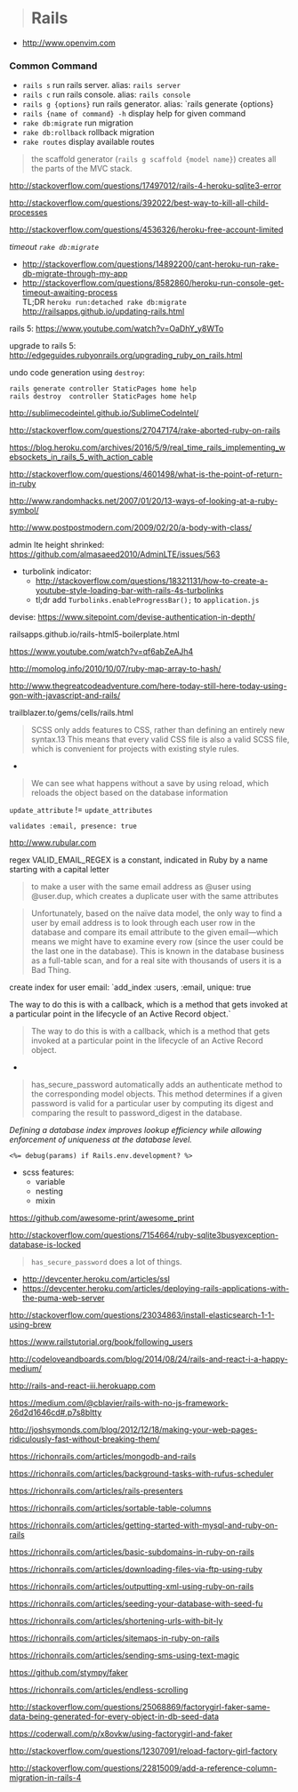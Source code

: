 > # Rails
- http://www.openvim.com

### Common Command
- `rails s` run rails server. alias: `rails server`
- `rails c` run rails console. alias: `rails console`
- `rails g {options}` run rails generator. alias: `rails generate {options}
- `rails {name of command} -h` display help for given command
- `rake db:migrate` run migration
- `rake db:rollback` rollback migration
- `rake routes` display available routes


>the scaffold generator (`rails g scaffold {model name}`) creates all the parts of the MVC stack.

http://stackoverflow.com/questions/17497012/rails-4-heroku-sqlite3-error

http://stackoverflow.com/questions/392022/best-way-to-kill-all-child-processes

http://stackoverflow.com/questions/4536326/heroku-free-account-limited

_timeout `rake db:migrate`_
- http://stackoverflow.com/questions/14892200/cant-heroku-run-rake-db-migrate-through-my-app  
- http://stackoverflow.com/questions/8582860/heroku-run-console-get-timeout-awaiting-process  
TL;DR `heroku run:detached rake db:migrate
`
http://railsapps.github.io/updating-rails.html

rails 5: https://www.youtube.com/watch?v=OaDhY_y8WTo

upgrade to rails 5: http://edgeguides.rubyonrails.org/upgrading_ruby_on_rails.html

undo code generation using `destroy`:
```
rails generate controller StaticPages home help
rails destroy  controller StaticPages home help
```

http://sublimecodeintel.github.io/SublimeCodeIntel/

http://stackoverflow.com/questions/27047174/rake-aborted-ruby-on-rails

https://blog.heroku.com/archives/2016/5/9/real_time_rails_implementing_websockets_in_rails_5_with_action_cable

http://stackoverflow.com/questions/4601498/what-is-the-point-of-return-in-ruby

http://www.randomhacks.net/2007/01/20/13-ways-of-looking-at-a-ruby-symbol/

http://www.postpostmodern.com/2009/02/20/a-body-with-class/

admin lte height shrinked: https://github.com/almasaeed2010/AdminLTE/issues/563

- turbolink indicator:
  -  http://stackoverflow.com/questions/18321131/how-to-create-a-youtube-style-loading-bar-with-rails-4s-turbolinks
  -  tl;dr add `Turbolinks.enableProgressBar();` to `application.js`

devise:
https://www.sitepoint.com/devise-authentication-in-depth/

railsapps.github.io/rails-html5-boilerplate.html

https://www.youtube.com/watch?v=qf6abZeAJh4

http://momolog.info/2010/10/07/ruby-map-array-to-hash/

http://www.thegreatcodeadventure.com/here-today-still-here-today-using-gon-with-javascript-and-rails/

trailblazer.to/gems/cells/rails.html

> SCSS only adds features to CSS, rather than defining an entirely new syntax.13 This means that every valid CSS file is also a valid SCSS file, which is convenient for projects with existing style rules.

-

> We can see what happens without a save by using reload, which reloads the object based on the database information

`update_attribute` != `update_attributes`

`validates :email, presence: true`

http://www.rubular.com

regex VALID_EMAIL_REGEX is a constant, indicated in Ruby by a name starting with a capital letter

> to make a user with the same email address as @user using @user.dup, which creates a duplicate user with the same attributes

>  Unfortunately, based on the naïve data model, the only way to find a user by email address is to look through each user row in the database and compare its email attribute to the given email—which means we might have to examine every row (since the user could be the last one in the database). This is known in the database business as a full-table scan, and for a real site with thousands of users it is a Bad Thing.

create index for user email: `add_index :users, :email, unique: true

The way to do this is with a callback, which is a method that gets invoked at a particular point in the lifecycle of an Active Record object.`

> The way to do this is with a callback, which is a method that gets invoked at a particular point in the lifecycle of an Active Record object.

-

> has_secure_password automatically adds an authenticate method to the corresponding model objects. This method determines if a given password is valid for a particular user by computing its digest and comparing the result to password_digest in the database.

*Defining a database index improves lookup efficiency while allowing enforcement of uniqueness at the database level.*

`<%= debug(params) if Rails.env.development? %>`

- scss features:
  - variable
  - nesting
  - mixin

https://github.com/awesome-print/awesome_print

http://stackoverflow.com/questions/7154664/ruby-sqlite3busyexception-database-is-locked

> `has_secure_password` does a lot of things.

- http://devcenter.heroku.com/articles/ssl
- https://devcenter.heroku.com/articles/deploying-rails-applications-with-the-puma-web-server

http://stackoverflow.com/questions/23034863/install-elasticsearch-1-1-using-brew

https://www.railstutorial.org/book/following_users

http://codeloveandboards.com/blog/2014/08/24/rails-and-react-i-a-happy-medium/

http://rails-and-react-iii.herokuapp.com

https://medium.com/@cblavier/rails-with-no-js-framework-26d2d1646cd#.p7s8bltty

http://joshsymonds.com/blog/2012/12/18/making-your-web-pages-ridiculously-fast-without-breaking-them/

https://richonrails.com/articles/mongodb-and-rails

https://richonrails.com/articles/background-tasks-with-rufus-scheduler

https://richonrails.com/articles/rails-presenters

https://richonrails.com/articles/sortable-table-columns

https://richonrails.com/articles/getting-started-with-mysql-and-ruby-on-rails

https://richonrails.com/articles/basic-subdomains-in-ruby-on-rails

https://richonrails.com/articles/downloading-files-via-ftp-using-ruby

https://richonrails.com/articles/outputting-xml-using-ruby-on-rails

https://richonrails.com/articles/seeding-your-database-with-seed-fu

https://richonrails.com/articles/shortening-urls-with-bit-ly

https://richonrails.com/articles/sitemaps-in-ruby-on-rails

https://richonrails.com/articles/sending-sms-using-text-magic

https://github.com/stympy/faker

https://richonrails.com/articles/endless-scrolling

http://stackoverflow.com/questions/25068869/factorygirl-faker-same-data-being-generated-for-every-object-in-db-seed-data

https://coderwall.com/p/x8ovkw/using-factorygirl-and-faker

http://stackoverflow.com/questions/12307091/reload-factory-girl-factory

http://stackoverflow.com/questions/22815009/add-a-reference-column-migration-in-rails-4